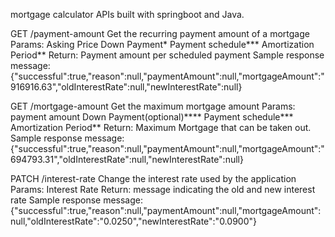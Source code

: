 mortgage calculator APIs built with springboot and Java. 

GET /payment-amount
Get the recurring payment amount of a mortgage
Params:
Asking Price
Down Payment*
Payment schedule***
Amortization Period**
Return:
Payment amount per scheduled payment
Sample response message:
{"successful":true,"reason":null,"paymentAmount":null,"mortgageAmount":"916916.63","oldInterestRate":null,"newInterestRate":null}


GET /mortgage-amount
Get the maximum mortgage amount
Params:
payment amount
Down Payment(optional)****
Payment schedule***
Amortization Period**
Return:
Maximum Mortgage that can be taken out. Sample response message:
{"successful":true,"reason":null,"paymentAmount":null,"mortgageAmount":"694793.31","oldInterestRate":null,"newInterestRate":null}

PATCH /interest-rate
Change the interest rate used by the application
Params:
Interest Rate
Return:
message indicating the old and new interest rate
Sample response message:
{"successful":true,"reason":null,"paymentAmount":null,"mortgageAmount":null,"oldInterestRate":"0.0250","newInterestRate":"0.0900"}
